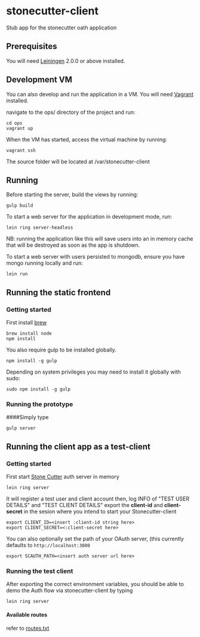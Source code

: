 # stonecutter-client
Stub app for the stonecutter oath application

## Prerequisites

You will need [Leiningen][] 2.0.0 or above installed.

[leiningen]: https://github.com/technomancy/leiningen

## Development VM

You can also develop and run the application in a VM.  You will need [Vagrant][] installed.

navigate to the ops/ directory of the project and run:
    
    cd ops
    vagrant up

When the VM has started, access the virtual machine by running:

	vagrant ssh

The source folder will be located at /var/stonecutter-client


[Vagrant]: https://www.vagrantup.com

## Running
Before starting the server, build the views by running:

    gulp build

To start a web server for the application in development mode, run:

    lein ring server-headless
    
NB: running the application like this will save users into an in memory cache that will be destroyed as soon as the app is shutdown.

To start a web server with users persisted to mongodb, ensure you have mongo running locally and run:

    lein run


## Running the static frontend

### Getting started

First install [brew](http://brew.sh/)

```
brew install node
npm install
```

You also require gulp to be installed globally.

```
npm install -g gulp 
```

Depending on system privileges you may need to install it globally with sudo:
 
```
sudo npm install -g gulp 
```
 
### Running the prototype

####Simply type
```
gulp server
```

## Running the client app as a test-client

### Getting started

First start [Stone Cutter](www.github.com/ThoughtWorksInc/stonecutter) auth server in memory

```
lein ring server
```

It will register a test user and client account
then, log INFO of "TEST USER DETAILS" and "TEST CLIENT DETAILS"
export the **client-id** and **client-secret** in the sesion where you intend to start your Stonecutter-client

```
export CLIENT_ID=<insert :client-id string here>
export CLIENT_SECRET=<:client-secret here>
```

You can also optionally set the path of your OAuth server, (this currently defaults to `http://localhost:3000`
```
export SCAUTH_PATH=<insert auth server url here>
```

### Running the test client

After exporting the correct environment variables, you should be able to demo the Auth flow via stonecutter-client by typing

```
lein ring server
```

#### Available routes
refer to [routes.txt](https://github.com/ThoughtWorksInc/stonecutter-client/blob/master/resources/routes.txt)

